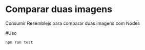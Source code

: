 # Comparar duas imagens
Consumir Resemblejs para comparar duas imagens com Nodes

#Uso
````
npm run test

